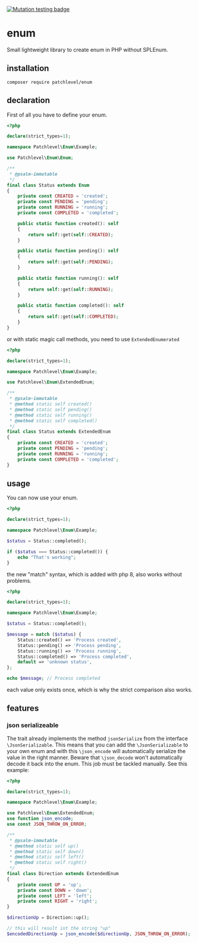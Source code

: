 [![Mutation testing badge](https://img.shields.io/endpoint?style=flat&url=https%3A%2F%2Fbadge-api.stryker-mutator.io%2Fgithub.com%2Fpatchlevel%2Fenum%2Fmaster)](https://dashboard.stryker-mutator.io/reports/github.com/patchlevel/enum/master)

# enum

Small lightweight library to create enum in PHP without SPLEnum.

## installation

```
composer require patchlevel/enum
```

## declaration

First of all you have to define your enum.

```php
<?php

declare(strict_types=1);

namespace Patchlevel\Enum\Example;

use Patchlevel\Enum\Enum;

/**
 * @psalm-immutable
 */
final class Status extends Enum
{
    private const CREATED = 'created';
    private const PENDING = 'pending';
    private const RUNNING = 'running';
    private const COMPLETED = 'completed';

    public static function created(): self
    {
        return self::get(self::CREATED);
    }

    public static function pending(): self
    {
        return self::get(self::PENDING);
    }

    public static function running(): self
    {
        return self::get(self::RUNNING);
    }

    public static function completed(): self
    {
        return self::get(self::COMPLETED);
    }
}
```

or with static magic call methods, you need to use `ExtendedEnumerated`

```php
<?php

declare(strict_types=1);

namespace Patchlevel\Enum\Example;

use Patchlevel\Enum\ExtendedEnum;

/**
 * @psalm-immutable
 * @method static self created()
 * @method static self pending()
 * @method static self running()
 * @method static self completed()
 */
final class Status extends ExtendedEnum
{
    private const CREATED = 'created';
    private const PENDING = 'pending';
    private const RUNNING = 'running';
    private const COMPLETED = 'completed';
}
````

## usage

You can now use your enum.

```php
<?php 

declare(strict_types=1);

namespace Patchlevel\Enum\Example;

$status = Status::completed();

if ($status === Status::completed()) {
    echo "That's working";
}
```

the new "match" syntax, which is added with php 8, also works without problems.

```php
<?php 

declare(strict_types=1);

namespace Patchlevel\Enum\Example;

$status = Status::completed();

$message = match ($status) {
    Status::created() => 'Process created',
    Status::pending() => 'Process pending',
    Status::running() => 'Process running',
    Status::completed() => 'Process completed',
    default => 'unknown status',
};

echo $message; // Process completed
```

each value only exists once, which is why the strict comparison also works.

## features

### json serializeable

The trait already implements the method `jsonSerialize` from the interface `\JsonSerializable`. This means that you can
add the `\JsonSerializable` to your own enum and with this `\json_encode` will automatically serialize the value in the
right manner. Beware that `\json_decode` won't automatically decode it back into the enum. This job must be tackled
manually. See this example:

```php
<?php

declare(strict_types=1);

namespace Patchlevel\Enum\Example;

use Patchlevel\Enum\ExtendedEnum;
use function json_encode;
use const JSON_THROW_ON_ERROR;

/**
 * @psalm-immutable
 * @method static self up()
 * @method static self down()
 * @method static self left()
 * @method static self right()
 */
final class Direction extends ExtendedEnum
{
    private const UP = 'up';
    private const DOWN = 'down';
    private const LEFT = 'left';
    private const RIGHT = 'right';
}

$directionUp = Direction::up();

// this will result int the string "up"
$encodedDirectionUp = json_encode($directionUp, JSON_THROW_ON_ERROR);
```
